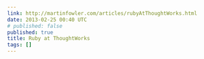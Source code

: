 ```yaml
---
link: http://martinfowler.com/articles/rubyAtThoughtWorks.html
date: 2013-02-25 00:40 UTC
# published: false
published: true
title: Ruby at ThoughtWorks
tags: []
---
```



